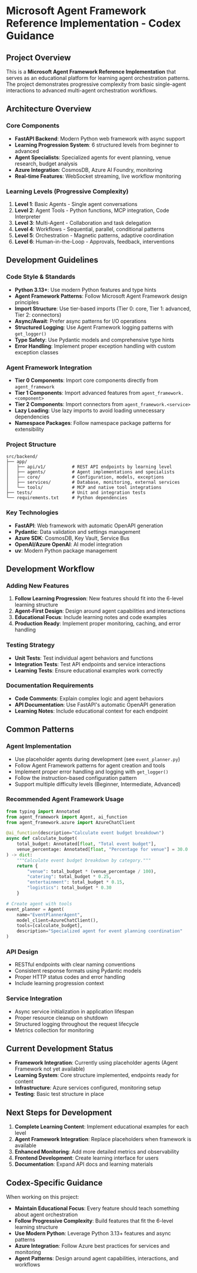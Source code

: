 # Microsoft Agent Framework Reference Implementation - Codex Guidance

## Project Overview

This is a **Microsoft Agent Framework Reference Implementation** that serves as an educational platform for learning agent orchestration patterns. The project demonstrates progressive complexity from basic single-agent interactions to advanced multi-agent orchestration workflows.

## Architecture Overview

### Core Components
- **FastAPI Backend**: Modern Python web framework with async support
- **Learning Progression System**: 6 structured levels from beginner to advanced
- **Agent Specialists**: Specialized agents for event planning, venue research, budget analysis
- **Azure Integration**: CosmosDB, Azure AI Foundry, monitoring
- **Real-time Features**: WebSocket streaming, live workflow monitoring

### Learning Levels (Progressive Complexity)
1. **Level 1**: Basic Agents - Single agent conversations
2. **Level 2**: Agent Tools - Python functions, MCP integration, Code Interpreter
3. **Level 3**: Multi-Agent - Collaboration and task delegation
4. **Level 4**: Workflows - Sequential, parallel, conditional patterns
5. **Level 5**: Orchestration - Magnetic patterns, adaptive coordination
6. **Level 6**: Human-in-the-Loop - Approvals, feedback, interventions

## Development Guidelines

### Code Style & Standards
- **Python 3.13+**: Use modern Python features and type hints
- **Agent Framework Patterns**: Follow Microsoft Agent Framework design principles
- **Import Structure**: Use tier-based imports (Tier 0: core, Tier 1: advanced, Tier 2: connectors)
- **Async/Await**: Prefer async patterns for I/O operations
- **Structured Logging**: Use Agent Framework logging patterns with `get_logger()`
- **Type Safety**: Use Pydantic models and comprehensive type hints
- **Error Handling**: Implement proper exception handling with custom exception classes

### Agent Framework Integration
- **Tier 0 Components**: Import core components directly from `agent_framework`
- **Tier 1 Components**: Import advanced features from `agent_framework.<component>`
- **Tier 2 Components**: Import connectors from `agent_framework.<service>`
- **Lazy Loading**: Use lazy imports to avoid loading unnecessary dependencies
- **Namespace Packages**: Follow namespace package patterns for extensibility

### Project Structure
```
src/backend/
├── app/
│   ├── api/v1/          # REST API endpoints by learning level
│   ├── agents/          # Agent implementations and specialists
│   ├── core/            # Configuration, models, exceptions
│   ├── services/        # Database, monitoring, external services
│   └── tools/           # MCP and native tool integrations
├── tests/               # Unit and integration tests
└── requirements.txt     # Python dependencies
```

### Key Technologies
- **FastAPI**: Web framework with automatic OpenAPI generation
- **Pydantic**: Data validation and settings management
- **Azure SDK**: CosmosDB, Key Vault, Service Bus
- **OpenAI/Azure OpenAI**: AI model integration
- **uv**: Modern Python package management

## Development Workflow

### Adding New Features
1. **Follow Learning Progression**: New features should fit into the 6-level learning structure
2. **Agent-First Design**: Design around agent capabilities and interactions
3. **Educational Focus**: Include learning notes and code examples
4. **Production Ready**: Implement proper monitoring, caching, and error handling

### Testing Strategy
- **Unit Tests**: Test individual agent behaviors and functions
- **Integration Tests**: Test API endpoints and service interactions
- **Learning Tests**: Ensure educational examples work correctly

### Documentation Requirements
- **Code Comments**: Explain complex logic and agent behaviors
- **API Documentation**: Use FastAPI's automatic OpenAPI generation
- **Learning Notes**: Include educational context for each endpoint

## Common Patterns

### Agent Implementation
- Use placeholder agents during development (see `event_planner.py`)
- Follow Agent Framework patterns for agent creation and tools
- Implement proper error handling and logging with `get_logger()`
- Follow the instruction-based configuration pattern
- Support multiple difficulty levels (Beginner, Intermediate, Advanced)

### Recommended Agent Framework Usage
```python
from typing import Annotated
from agent_framework import Agent, ai_function
from agent_framework.azure import AzureChatClient

@ai_function(description="Calculate event budget breakdown")
async def calculate_budget(
    total_budget: Annotated[float, "Total event budget"],
    venue_percentage: Annotated[float, "Percentage for venue"] = 30.0
) -> dict:
    """Calculate event budget breakdown by category."""
    return {
        "venue": total_budget * (venue_percentage / 100),
        "catering": total_budget * 0.25,
        "entertainment": total_budget * 0.15,
        "logistics": total_budget * 0.30
    }

# Create agent with tools
event_planner = Agent(
    name="EventPlannerAgent",
    model_client=AzureChatClient(),
    tools=[calculate_budget],
    description="Specialized agent for event planning coordination"
)
```

### API Design
- RESTful endpoints with clear naming conventions
- Consistent response formats using Pydantic models
- Proper HTTP status codes and error handling
- Include learning progression context

### Service Integration
- Async service initialization in application lifespan
- Proper resource cleanup on shutdown
- Structured logging throughout the request lifecycle
- Metrics collection for monitoring

## Current Development Status

- **Framework Integration**: Currently using placeholder agents (Agent Framework not yet available)
- **Learning System**: Core structure implemented, endpoints ready for content
- **Infrastructure**: Azure services configured, monitoring setup
- **Testing**: Basic test structure in place

## Next Steps for Development

1. **Complete Learning Content**: Implement educational examples for each level
2. **Agent Framework Integration**: Replace placeholders when framework is available
3. **Enhanced Monitoring**: Add more detailed metrics and observability
4. **Frontend Development**: Create learning interface for users
5. **Documentation**: Expand API docs and learning materials

## Codex-Specific Guidance

When working on this project:
- **Maintain Educational Focus**: Every feature should teach something about agent orchestration
- **Follow Progressive Complexity**: Build features that fit the 6-level learning structure
- **Use Modern Python**: Leverage Python 3.13+ features and async patterns
- **Azure Integration**: Follow Azure best practices for services and monitoring
- **Agent Patterns**: Design around agent capabilities, interactions, and workflows
